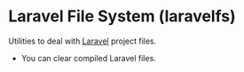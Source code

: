 # Laravel File System (laravelfs)

Utilities to deal with [Laravel](https://laravel.com/) project files.

* You can clear compiled Laravel files.

